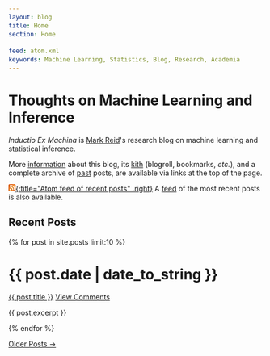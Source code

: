 ```yaml
---
layout: blog
title: Home
section: Home

feed: atom.xml
keywords: Machine Learning, Statistics, Blog, Research, Academia
---
```


Thoughts on Machine Learning and Inference
==========================================

_Inductio Ex Machina_ is [Mark Reid](/)'s research blog on machine 
learning and statistical inference. 

More [information](info.html) about this blog, its [kith](kith.html) (blogroll, 
bookmarks, _etc._), and a complete archive of [past](past.html) posts, are 
available via links at the top of the page.

[![Feed icon](/css/feed-icon-14x14.png){:title="Atom feed of recent posts" .right}][feed]
A [feed][] of the most recent posts is also available.

[feed]: /atom.xml

Recent Posts
------------

{% for post in site.posts limit:10 %}
<div class="section list">
  <h1>{{ post.date | date_to_string }}</h1>
  <p class="line">
  <a class="title" href="{{ post.url }}">{{ post.title }}</a>
  <a class="comments" href="{{ post.url }}#disqus_thread">View Comments</a>
  </p>
  <p class="excerpt">{{ post.excerpt }}</p>
</div>
{% endfor %}

<p>
<a href="past.html">Older Posts &rarr;</a>
</p>

<script type="text/javascript">
//<![CDATA[
(function() {
		var links = document.getElementsByTagName('a');
		var query = '?';
		for(var i = 0; i < links.length; i++) {
			if(links[i].href.indexOf('#disqus_thread') >= 0) {
				query += 'url' + i + '=' + encodeURIComponent(links[i].href) + '&';
			}
		}
		document.write('<script type="text/javascript" src="http://disqus.com/forums/markreid/get_num_replies.js' + query + '"></' + 'script>');
	})();
//]]>
</script>
